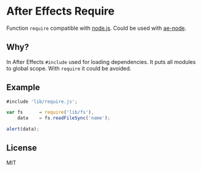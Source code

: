 # After Effects Require

Function `require` compatible with [node.js](http://nodejs.org "Node.js").
Could be used with [ae-node](https://github.com/coderaiser/ae-node "AE Node").

## Why?

In After Effects `#include` used for loading dependencies.
It puts all modules to global scope. With `require` it could be avoided.

## Example

```js
#include 'lib/require.js';

var fs      = require('lib/fs'),
    data    = fs.readFileSync('name');

alert(data);
```

## License

MIT
